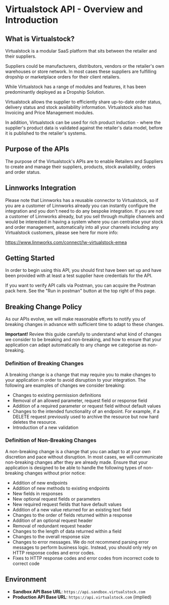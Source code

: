 # Virtualstock API - Overview and Introduction

## What is Virtualstock?

Virtualstock is a modular SaaS platform that sits between the retailer and their suppliers.

Suppliers could be manufacturers, distributors, vendors or the retailer's own warehouses or store network. In most cases these suppliers are fulfilling dropship or marketplace orders for their client retailers.

While Virtualstock has a range of modules and features, it has been predominantly deployed as a Dropship Solution.

Virtualstock allows the supplier to efficiently share up-to-date order status, delivery status and stock availability information. Virtualstock also has Invoicing and Price Management modules.

In addition, Virtualstock can be used for rich product induction - where the supplier's product data is validated against the retailer's data model, before it is published to the retailer's systems.

## Purpose of the APIs

The purpose of the Virtualstock's APIs are to enable Retailers and Suppliers to create and manage their suppliers, products, stock availability, orders and order status.

## Linnworks Integration

Please note that Linnworks has a reusable connector to Virtualstock, so if you are a customer of Linnworks already you can instantly configure the integration and you don't need to do any bespoke integration. If you are not a customer of Linnworks already, but you sell through multiple channels and would be interested in having a system where you can centralise your stock and order management, automatically into all your channels including any Virtualstock customers, please see here for more info:

https://www.linnworks.com/connect/lw-virtualstock-emea

## Getting Started

In order to begin using this API, you should first have been set up and have been provided with at least a test supplier have credentials for the API.

If you want to verify API calls via Postman, you can acquire the Postman pack here. See the "Run in postman" button at the top right of this page.

## Breaking Change Policy

As our APIs evolve, we will make reasonable efforts to notify you of breaking changes in advance with sufficient time to adapt to these changes.

**Important!** Review this guide carefully to understand what kind of changes we consider to be breaking and non-breaking, and how to ensure that your application can adapt automatically to any change we categorise as non-breaking.

### Definition of Breaking Changes

A breaking change is a change that may require you to make changes to your application in order to avoid disruption to your integration. The following are examples of changes we consider breaking:

- Changes to existing permission definitions
- Removal of an allowed parameter, request field or response field
- Addition of a required parameter or request field without default values
- Changes to the intended functionality of an endpoint. For example, if a DELETE request previously used to archive the resource but now hard deletes the resource.
- Introduction of a new validation

### Definition of Non-Breaking Changes

A non-breaking change is a change that you can adapt to at your own discretion and pace without disruption. In most cases, we will communicate non-breaking changes after they are already made. Ensure that your application is designed to be able to handle the following types of non-breaking changes without prior notice:

- Addition of new endpoints
- Addition of new methods to existing endpoints
- New fields in responses
- New optional request fields or parameters
- New required request fields that have default values
- Addition of a new value returned for an existing text field
- Changes to the order of fields returned within a response
- Addition of an optional request header
- Removal of redundant request header
- Changes to the length of data returned within a field
- Changes to the overall response size
- Changes to error messages. We do not recommend parsing error messages to perform business logic. Instead, you should only rely on HTTP response codes and error codes.
- Fixes to HTTP response codes and error codes from incorrect code to correct code

## Environment

- **Sandbox API Base URL**: `https://api.sandbox.virtualstock.com`
- **Production API Base URL**: `https://api.virtualstock.com` (implied)
